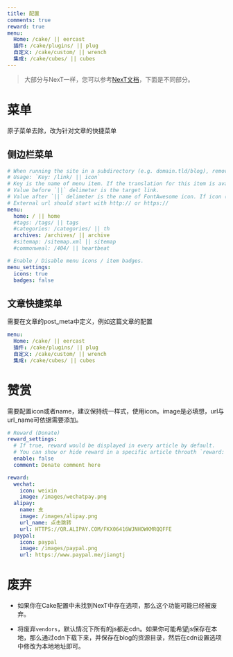 ```yaml
---
title: 配置
comments: true
reward: true
menu:
  Home: /cake/ || eercast 
  插件: /cake/plugins/ || plug 
  自定义: /cake/custom/ || wrench 
  集成: /cake/cubes/ || cubes 
---
```


> 大部分与NexT一样，您可以参考[NexT文档](https://theme-next.org/)，下面是不同部分。

# 菜单

原子菜单去除，改为针对文章的快捷菜单

## 侧边栏菜单

```yaml
# When running the site in a subdirectory (e.g. domain.tld/blog), remove the leading slash from link value (/archives -> archives).
# Usage: `Key: /link/ || icon`
# Key is the name of menu item. If the translation for this item is available, the translated text will be loaded, otherwise the Key name will be used. Key is case-senstive.
# Value before `||` delimeter is the target link.
# Value after `||` delimeter is the name of FontAwesome icon. If icon (with or without delimeter) is not specified, question icon will be loaded.
# External url should start with http:// or https://
menu:
  home: / || home
  #tags: /tags/ || tags
  #categories: /categories/ || th
  archives: /archives/ || archive
  #sitemap: /sitemap.xml || sitemap
  #commonweal: /404/ || heartbeat

# Enable / Disable menu icons / item badges.
menu_settings:
  icons: true
  badges: false
```

## 文章快捷菜单

需要在文章的post_meta中定义，例如这篇文章的配置

```yml
menu:
  Home: /cake/ || eercast 
  插件: /cake/plugins/ || plug 
  自定义: /cake/custom/ || wrench 
  集成: /cake/cubes/ || cubes 
```

# 赞赏

需要配置icon或者name，建议保持统一样式，使用icon。image是必填想，url与url_name可依据需要添加。

```yml
# Reward (Donate)
reward_settings:
  # If true, reward would be displayed in every article by default.
  # You can show or hide reward in a specific article throuth `reward: true | false` in Front Matter.
  enable: false
  comment: Donate comment here

reward:
  wechat:
    icon: weixin
    image: /images/wechatpay.png
  alipay:
    name: 支
    image: /images/alipay.png
    url_name: 点击跳转
    url: HTTPS://QR.ALIPAY.COM/FKX06416WJNHOWKMRQQFFE
  paypal:
    icon: paypal
    image: /images/paypal.png
    url: https://www.paypal.me/jiangtj
```

# 废弃

- 如果你在Cake配置中未找到NexT中存在选项，那么这个功能可能已经被废弃。

- 将废弃`vendors`，默认情况下所有的js都走cdn。如果你可能希望js保存在本地，那么通过cdn下载下来，并保存在blog的资源目录，然后在cdn设置选项中修改为本地地址即可。
